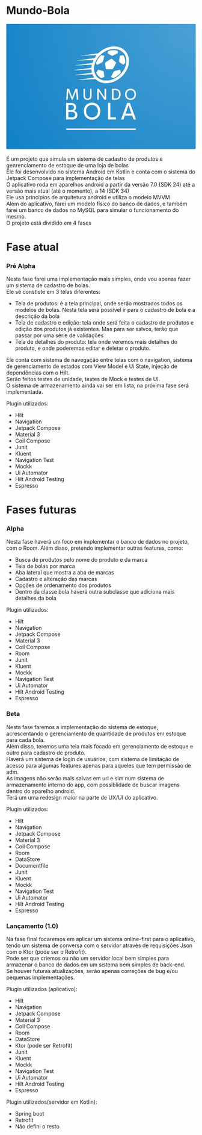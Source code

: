 # Mundo-Bola
![](https://raw.githubusercontent.com/MuriTG25/Mundo-Bola/main/mundo-bola-logo.jpeg)

É um projeto que simula um sistema de cadastro de produtos e genrenciamento de estoque de uma loja de bolas<br />
Ele foi desenvolvido no sistema Android em Kotlin e conta com o sistema do Jetpack Compose para implementação de telas<br />
O aplicativo roda em aparelhos android a partir da versão 7.0 (SDK 24) até a versão mais atual (até o momento), a 14 (SDK 34)<br />
Ele usa principios de arquitetura android e utiliza o modelo MVVM <br />
Além do aplicativo, farei um modelo físico do banco de dados, e também farei um banco de dados no MySQL para simular o funcionamento do mesmo. <br />
O projeto está dividido em 4 fases<br />

# Fase atual
### Pré Alpha

Nesta fase farei uma implementação mais simples, onde vou apenas fazer um sistema de cadastro de bolas.<br />
Ele se constiste em 3 telas diferentes:<br />
 - Tela de produtos: é a tela principal, onde serão mostrados todos os modelos de bolas. Nesta tela será possivel ir para o cadastro de bola e a descrição da bola
 - Tela de cadastro e edição: tela onde será feita o cadastro de produtos e edição dos produtos já existentes. Mas para ser salvos, terão que passar por uma série de validações
 - Tela de detalhes do produto: tela onde veremos mais detalhes do produto, e onde poderemos editar e deletar o produto.

Ele conta com sistema de navegação entre telas com o navigation, sistema de gerenciamento de estados com View Model e Ui State, injeção de dependências com o Hilt.<br />
Serão feitos testes de unidade, testes de Mock e testes de UI.<br />
O sistema de armazenamento ainda vai ser em lista, na próxima fase será implementada.<br />

Plugin utilizados:
 - Hilt
 - Navigation
 - Jetpack Compose
 - Material 3
 - Coil Compose
 - Junit
 - Kluent
 - Navigation Test
 - Mockk
 - Ui Automator
 - Hilt Android Testing
 - Espresso

# Fases futuras
### Alpha

Nesta fase haverá um foco em implementar o banco de dados no projeto, com o Room. Além disso, pretendo implementar outras features, como:
 - Busca de produtos pelo nome do produto e da marca
 - Tela de bolas por marca
 - Aba lateral que mostra a aba de marcas
 - Cadastro e alteração das marcas
 - Opções de ordenamento dos produtos
 - Dentro da classe bola haverá outra subclasse que adiciona mais detalhes da bola

Plugin utilizados:
 - Hilt
 - Navigation
 - Jetpack Compose
 - Material 3
 - Coil Compose
 - Room
 - Junit
 - Kluent
 - Mockk
 - Navigation Test
 - Ui Automator
 - Hilt Android Testing
 - Espresso

### Beta

Nesta fase faremos a implementação do sistema de estoque, acrescentando o gerenciamento de quantidade de produtos em estoque para cada bola.<br />
Além disso, teremos uma tela mais focado em gerenciamento de estoque e outro para cadastro de produto.<br />
Haverá um sistema de login de usuários, com sistema de limitação de acesso para algumas features apenas para aqueles que tem permissão de adm.<br />
As imagens não serão mais salvas em url e sim num sistema de armazenamento interno do app, com possiblidade de buscar imagens dentro do aparelho android.<br />
Terá um uma redesign maior na parte de UX/UI do aplicativo.<br />

Plugin utilizados:
 - Hilt
 - Navigation
 - Jetpack Compose
 - Material 3
 - Coil Compose
 - Room
 - DataStore
 - Documentfile
 - Junit
 - Kluent
 - Mockk
 - Navigation Test
 - Ui Automator
 - Hilt Android Testing
 - Espresso

### Lançamento (1.0)
Na fase final focaremos em aplicar um sistema online-first para o aplicativo, tendo um sistema de conversa com o servidor através de requisições Json com o Ktor (pode ser o Retrofit). <br />
Pode ser que criemos ou não um servidor local bem simples para armazenar o banco de dados em um sistema bem simples de back-end. <br />
Se houver futuras atualizações, serão apenas correções de bug e/ou pequenas implementações.

Plugin utilizados (aplicativo):
 - Hilt
 - Navigation
 - Jetpack Compose
 - Material 3
 - Coil Compose
 - Room
 - DataStore
 - Ktor (pode ser Retrofit)
- Junit
 - Kluent
 - Mockk
 - Navigation Test
 - Ui Automator
 - Hilt Android Testing
 - Espresso


Plugin utilizados(servidor em Kotlin):
 - Spring boot
 - Retrofit
 - Não defini o resto
